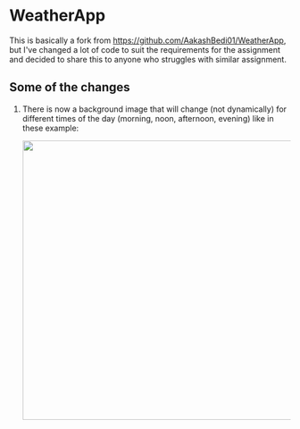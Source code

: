 # WeatherApp

This is basically a fork from https://github.com/AakashBedi01/WeatherApp, but I've changed a lot of code to suit the requirements for the assignment and decided to share this to anyone who struggles with similar assignment.

## Some of the changes

1. There is now a background image that will change (not dynamically) for different times of the day (morning, noon, afternoon, evening) like in these example:
   
   <img src="https://github.com/user-attachments/assets/c04c1723-2874-42b1-8848-af5a0e72899b" width="500">

